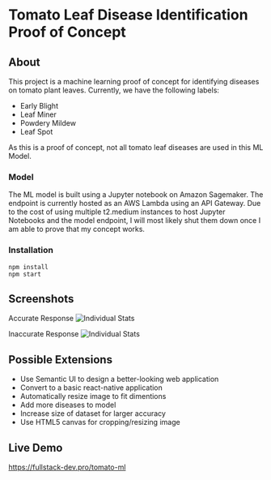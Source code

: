 # Tomato Leaf Disease Identification Proof of Concept

## About

This project is a machine learning proof of concept for identifying diseases on tomato plant leaves. Currently, we have the following labels:

* Early Blight
* Leaf Miner
* Powdery Mildew
* Leaf Spot

As this is a proof of concept, not all tomato leaf diseases are used in this ML Model.

### Model

The ML model is built using a Jupyter notebook on Amazon Sagemaker. The endpoint is currently hosted as an AWS Lambda using an API Gateway.
Due to the cost of using multiple t2.medium instances to host Jupyter Notebooks and the model endpoint, I will most likely shut them down once I am able to prove that my concept works.

### Installation

```
npm install
npm start
```

## Screenshots

Accurate Response
![Individual Stats](https://fullstack-dev.pro/images/tomato-accurate.png)

Inaccurate Response
![Individual Stats](https://fullstack-dev.pro/images/tomato-inaccurate.png)

## Possible Extensions

* Use Semantic UI to design a better-looking web application
* Convert to a basic react-native application
* Automatically resize image to fit dimentions
* Add more diseases to model
* Increase size of dataset for larger accuracy
* Use HTML5 canvas for cropping/resizing image

## Live Demo

https://fullstack-dev.pro/tomato-ml